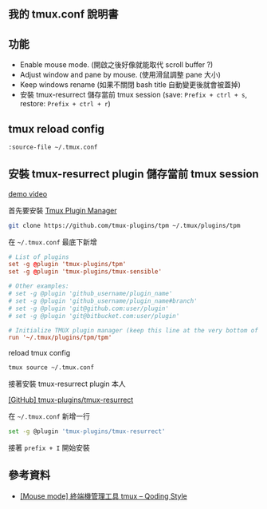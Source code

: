 ## 我的 tmux.conf 說明書


## 功能


- Enable mouse mode. (開啟之後好像就能取代 scroll buffer ?)
- Adjust window and pane by mouse. (使用滑鼠調整 pane 大小)
- Keep windows rename (如果不關閉 bash title 自動變更後就會被蓋掉)
- 安裝 tmux-resurrect 儲存當前 tmux session (save: `Prefix + ctrl + s`, restore: `Prefix + ctrl + r`)

## tmux reload config


```bash
:source-file ~/.tmux.conf
```

## 安裝 tmux-resurrect plugin 儲存當前 tmux session


[demo video](https://vimeo.com/104763018)

首先要安裝 [Tmux Plugin Manager](https://github.com/tmux-plugins/tpm#tmux-plugin-manager)


```bash
git clone https://github.com/tmux-plugins/tpm ~/.tmux/plugins/tpm
```

在 `~/.tmux.conf` 最底下新增

```conf
# List of plugins
set -g @plugin 'tmux-plugins/tpm'
set -g @plugin 'tmux-plugins/tmux-sensible'

# Other examples:
# set -g @plugin 'github_username/plugin_name'
# set -g @plugin 'github_username/plugin_name#branch'
# set -g @plugin 'git@github.com:user/plugin'
# set -g @plugin 'git@bitbucket.com:user/plugin'

# Initialize TMUX plugin manager (keep this line at the very bottom of tmux.conf)
run '~/.tmux/plugins/tpm/tpm'
```

reload tmux config

```bash
tmux source ~/.tmux.conf
```

接著安裝 tmux-resurrect plugin 本人

[[GitHub] tmux-plugins/tmux-resurrect](https://github.com/tmux-plugins/tmux-resurrect)

在 `~/.tmux.conf` 新增一行

```bash
set -g @plugin 'tmux-plugins/tmux-resurrect'
```

接著 `prefix + I` 開始安裝


## 參考資料


- [[Mouse mode] 終端機管理工具 tmux – Qoding Style](https://blog.qoding.us/2020/12/%E7%B5%82%E7%AB%AF%E6%A9%9F%E7%AE%A1%E7%90%86%E5%B7%A5%E5%85%B7-tmux/)
